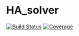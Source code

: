 # HA_solver

[![Build Status](https://travis-ci.com/janrosa1/HA_solver.jl.svg?branch=master)](https://travis-ci.com/janrosa1/HA_solver.jl)
[![Coverage](https://codecov.io/gh/janrosa1/HA_solver.jl/branch/master/graph/badge.svg)](https://codecov.io/gh/janrosa1/HA_solver.jl)
